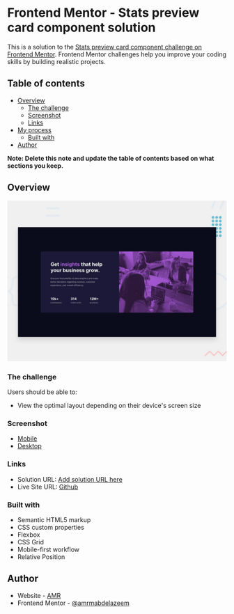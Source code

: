 # Frontend Mentor - Stats preview card component solution

This is a solution to the [Stats preview card component challenge on Frontend Mentor](https://www.frontendmentor.io/challenges/stats-preview-card-component-8JqbgoU62). Frontend Mentor challenges help you improve your coding skills by building realistic projects. 


## Table of contents

- [Overview](#overview)
  - [The challenge](#the-challenge)
  - [Screenshot](#screenshot)
  - [Links](#links)
- [My process](#my-process)
  - [Built with](#built-with)
- [Author](#author)

**Note: Delete this note and update the table of contents based on what sections you keep.**

## Overview

![Design preview for the Stats preview card component coding challenge](./design/desktop-preview.jpg)

### The challenge

Users should be able to:

- View the optimal layout depending on their device's screen size

### Screenshot

- [Mobile](https://i.imgur.com/u0svnJc.jpeg)
- [Desktop](https://i.imgur.com/O1T17It.jpeg)
### Links

- Solution URL: [Add solution URL here](https://your-solution-url.com)
- Live Site URL: [Github](https://amrmabdelazeem.github.io/stats-preview-card-component-main/)


### Built with

- Semantic HTML5 markup
- CSS custom properties
- Flexbox
- CSS Grid
- Mobile-first workflow
- Relative Position


## Author

- Website - [AMR](https://github.com/amrmabdelazeem)
- Frontend Mentor - [@amrmabdelazeem](https://www.frontendmentor.io/profile/amrmabdelazeem)

